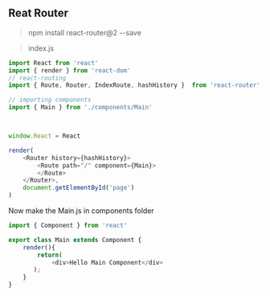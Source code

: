## Reat Router
>npm install react-router@2 --save

>index.js
```javascript
import React from 'react'
import { render } from 'react-dom'
// react-routing 
import { Route, Router, IndexRoute, hashHistory }  from 'react-router';

// importing components
import { Main } from './components/Main'



window.React = React

render(
	<Router history={hashHistory}>
		<Route path="/" component={Main}>
		</Route>
	</Router>,
	document.getElementById('page')
)

```
Now make the Main.js in components folder

```javascript
import { Component } from 'react'

export class Main extends Component {
	render(){
	    return(
	        <div>Hello Main Component</div>
	   );
	}
} 
````

